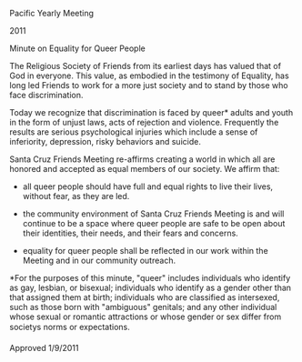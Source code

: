 Pacific Yearly Meeting 

2011

Minute on Equality for Queer People

The Religious Society of Friends from its earliest days has valued that of God in everyone. This value, as embodied in the testimony of Equality, has long led Friends to work for a more just society and to stand by those who face discrimination.

Today we recognize that discrimination is faced by queer* adults and youth in the form of unjust laws, acts of rejection and violence. Frequently the results are serious psychological injuries which include a sense of inferiority, depression, risky behaviors and suicide.

Santa Cruz Friends Meeting re-affirms creating a world in which all are honored and accepted as equal members of our society. We affirm that:

+ all queer people should have full and equal rights to live their lives, without fear, as they are led.

+ the community environment of Santa Cruz Friends Meeting is and will continue to be a space where queer people are safe to be open about their identities, their needs, and their fears and concerns.

+ equality for queer people shall be reflected in our work within the Meeting and in our community outreach.

*For the purposes of this minute, "queer" includes individuals who identify as gay, lesbian, or bisexual; individuals who identify as a gender other than that assigned them at birth; individuals who are classified as intersexed, such as those born with "ambiguous" genitals; and any other individual whose sexual or romantic attractions or whose gender or sex differ from societys norms or expectations.

Approved 1/9/2011